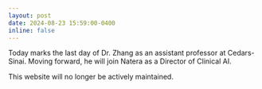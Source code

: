 ```yaml
---
layout: post
date: 2024-08-23 15:59:00-0400
inline: false
---
```


Today marks the last day of Dr. Zhang as an assistant professor at Cedars-Sinai. Moving forward, he will join Natera as a Director of Clinical AI.

This website will no longer be actively maintained.

